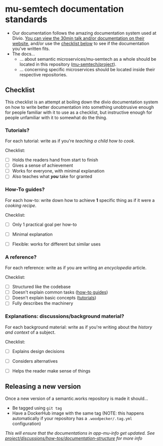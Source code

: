 # mu-semtech documentation standards
- Our documentation follows the amazing documentation system used at Divio. [You can view the 30min talk and/or documentation on their website](https://documentation.divio.com/), and/or use the [checklist below](#checklist) to see if the documentation you've written fits.
- The docs...
    - ... about semantic microservices/mu-semtech as a whole should be located in this repository ([mu-semtech/project](https://github.com/mu-semtech/project)).
    - ... concerning specific microservices should be located inside their respective repositories.


## Checklist
This checklist is an attempt at boiling down the divio documentation system on how to write better documentation into something unobtrusive enough for people familiar with it to use as a checklist, but instructive enough for people unfamiliar with it to somewhat do the thing.

### Tutorials?
For each tutorial: write as if you're *teaching a child how to cook*.

Checklist:

- [ ] Holds the readers hand from start to finish
- [ ] Gives a sense of achievement
- [ ] Works for everyone, with minimal explanation
- [ ] Also teaches what ***you*** take for granted

### How-To guides?
For each how-to: write down how to achieve **1** specific thing as if it were a *cooking recipe*.

Checklist:

- [ ] Only 1 practical goal per how-to
- [ ] Minimal explanation
- [ ] Flexible: works for different but similar uses 


### A reference?
For each reference: write as if you are writing an *encyclopedia* article.

Checklist:

- [ ] Structured like the codebase
- [ ] Doesn't explain common tasks ([how-to guides](#how-to-guides))
- [ ] Doesn't explain basic concepts ([tutorials](#tutorials))
- [ ] Fully describes the machinery

### Explanations: discussions/background material?
For each background material: write as if you're writing about the *history and context* of a subject.

Checklist:

- [ ] Explains design decisions
- [ ] Considers alternatives
- [ ] Helps the reader make sense of things


## Releasing a new version
Once a new version of a semantic.works repository is made it should...
- Be tagged using `git tag`
- Have a DockerHub image with the same tag (NOTE: this happens automatically if your repository has a `.woodpecker/.tag.yml` configuration)

*This will ensure that the documentations in app-mu-info get updated. See [project/discussions/how-tos/documentation-structure](../discussions/documentation-structure.md) for more info*



